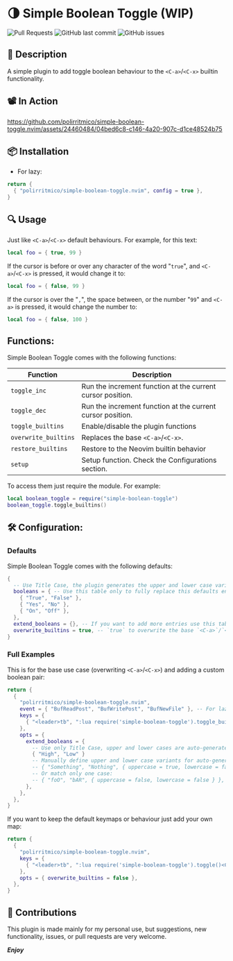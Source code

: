 # 🌗 Simple Boolean Toggle (WIP)

<!-- panvimdoc-ignore-start -->

![Pull Requests](https://img.shields.io/badge/Pull_Requests-Welcome-a4e400?style=flat-square)
![GitHub last commit](https://img.shields.io/github/last-commit/polirritmico/simple-boolean-toggle.nvim/main?style=flat-square&color=62d8f1)
![GitHub issues](https://img.shields.io/github/issues/polirritmico/simple-boolean-toggle.nvim?style=flat-square&color=fc1a70)

<!-- panvimdoc-ignore-end -->

## 🐧 Description

A simple plugin to add toggle boolean behaviour to the `<C-a>`/`<C-x>` builtin
functionality.

<!-- panvimdoc-ignore-start -->

## 📽 In Action

https://github.com/polirritmico/simple-boolean-toggle.nvim/assets/24460484/04bed6c8-c146-4a20-907c-d1ce48524b75

<!-- panvimdoc-ignore-end -->

## 📦 Installation

- For lazy:

```lua
return {
  { "polirritmico/simple-boolean-toggle.nvim", config = true },
}
```

## 🔍 Usage

Just like `<C-a>`/`<C-x>` default behaviours. For example, for this text:

```lua
local foo = { true, 99 }
```

If the cursor is before or over any character of the word "`true`", and
`<C-a>`/`<C-x>` is pressed, it would change it to:

```lua
local foo = { false, 99 }
```

If the cursor is over the "`,`", the space between, or the number "`99`" and
`<C-a>` is pressed, it would change the number to:

```lua
local foo = { false, 100 }
```

## Functions:

Simple Boolean Toggle comes with the following functions:

| Function             | Description                                                |
|----------------------|------------------------------------------------------------|
| `toggle_inc`         | Run the increment function at the current cursor position. |
| `toggle_dec`         | Run the increment function at the current cursor position. |
| `toggle_builtins`    | Enable/disable the plugin functions                        |
| `overwrite_builtins` | Replaces the base `<C-a>`/`<C-x>`.                         |
| `restore_builtins`   | Restore to the Neovim builtin behavior                     |
| `setup`              | Setup function. Check the Configurations section.          |

To access them just require the module. For example:

```lua
local boolean_toggle = require("simple-boolean-toggle")
boolean_toggle.toggle_builtins()
```

## 🛠️ Configuration:

### Defaults

Simple Boolean Toggle comes with the following defaults:

```lua
{
  -- Use Title Case, the plugin generates the upper and lower case variants
  booleans = { -- Use this table only to fully replace this defaults entries.
    { "True", "False" },
    { "Yes", "No" },
    { "On", "Off" },
  },
  extend_booleans = {}, -- If you want to add more entries use this table to extend the list
  overwrite_builtins = true, -- `true` to overwrite the base `<C-a>`/`<C-x>` keymaps and enable numbers increase/decrease. If this is set to `false` then you would need to define custom mappings to use the plugin. Check the provided functions.
}
```

### Full Examples

This is for the base use case (overwriting `<C-a>`/`<C-x>`) and adding a custom
boolean pair:

```lua
return {
  {
    "polirritmico/simple-boolean-toggle.nvim",
    event = { "BufReadPost", "BufWritePost", "BufNewFile" }, -- For lazy loading
    keys = {
      { "<leader>tb", ":lua require('simple-boolean-toggle').toggle_builtins()<Cr>", desc = "Boolean Toggle: On/Off" },
    },
    opts = {
      extend_booleans = {
        -- Use only Title Case, upper and lower cases are auto-generated
        { "High", "Low" }
        -- Manually define upper and lower case variants for auto-generation
        -- { "Something", "Nothing", { uppercase = true, lowercase = false } },
        -- Or match only one case:
        -- { "foO", "bAR", { uppercase = false, lowercase = false } },
      },
    },
  },
}
```

If you want to keep the default keymaps or behaviour just add your own map:

```lua
return {
  {
    "polirritmico/simple-boolean-toggle.nvim",
    keys = {
      { "<leader>tb", ":lua require('simple-boolean-toggle').toggle()<Cr>", desc = "Boolean Toggle: Change the next matching boolean string." },
    },
    opts = { overwrite_builtins = false },
  },
}
```


## 🌱 Contributions

This plugin is made mainly for my personal use, but suggestions, new
functionality, issues, or pull requests are very welcome.

***Enjoy***

